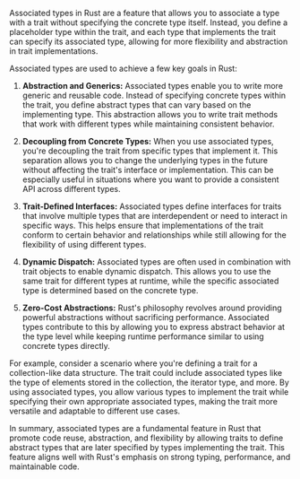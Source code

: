 

Associated types in Rust are a feature that allows you to associate a type with a trait without specifying the concrete type itself. Instead, you define a placeholder type within the trait, and each type that implements the trait can specify its associated type, allowing for more flexibility and abstraction in trait implementations.

Associated types are used to achieve a few key goals in Rust:

1. **Abstraction and Generics:** Associated types enable you to write more generic and reusable code. Instead of specifying concrete types within the trait, you define abstract types that can vary based on the implementing type. This abstraction allows you to write trait methods that work with different types while maintaining consistent behavior.

2. **Decoupling from Concrete Types:** When you use associated types, you're decoupling the trait from specific types that implement it. This separation allows you to change the underlying types in the future without affecting the trait's interface or implementation. This can be especially useful in situations where you want to provide a consistent API across different types.

3. **Trait-Defined Interfaces:** Associated types define interfaces for traits that involve multiple types that are interdependent or need to interact in specific ways. This helps ensure that implementations of the trait conform to certain behavior and relationships while still allowing for the flexibility of using different types.

4. **Dynamic Dispatch:** Associated types are often used in combination with trait objects to enable dynamic dispatch. This allows you to use the same trait for different types at runtime, while the specific associated type is determined based on the concrete type.

5. **Zero-Cost Abstractions:** Rust's philosophy revolves around providing powerful abstractions without sacrificing performance. Associated types contribute to this by allowing you to express abstract behavior at the type level while keeping runtime performance similar to using concrete types directly.

For example, consider a scenario where you're defining a trait for a collection-like data structure. The trait could include associated types like the type of elements stored in the collection, the iterator type, and more. By using associated types, you allow various types to implement the trait while specifying their own appropriate associated types, making the trait more versatile and adaptable to different use cases.

In summary, associated types are a fundamental feature in Rust that promote code reuse, abstraction, and flexibility by allowing traits to define abstract types that are later specified by types implementing the trait. This feature aligns well with Rust's emphasis on strong typing, performance, and maintainable code.